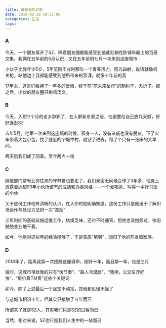 ```yaml
---
title: 谁是谁的过客
date: 2018-03-28 19:25:06
categories: 生活
tags:
---
```


### A ###

今天，一个朋友离开了SZ，隔着朋友圈都能感受到他此刻躺在卧铺车厢上的百感交集，我俩在五年前的5月认识，又在五年前的七月一块来到这座城市

小伙子比我年少5岁，5年前刚毕业时那叫一个青春活力，阳光四射，说话就像机关枪，站他边上我都能感受到他所带来的澎湃，就像十年前的我

17年末，这哥们维持了一年多的爱情，终于在“前未来岳母”的制约下，夭折了。那之后，小伙的朋友圈只剩鸡汤文。

### B ###

今天，入职11个月的老乡辞职了，在入职新东家之前，他说要给自己放几天假，好好逛逛SZ

去年5月，他第一次来到这座城的时候，孤身一人，没有亲戚也没有朋友，下了火车带着大包小包，找了就近的个城中村，就钻了进去，租了个只有一张床的大单间。

两天后我们成了同事。至今两点一线

### C ###

隔壁部门常有业务往来的守林君也要走了，我们亲密无间地合作了3年多，他身上透露着远超93年小伙所该有的成熟和办事风格——一个爱喝茶、写得一手好书法的小伙

关于这份工作他有清晰的认识，在入职时就明确知道，这份工作只是他用于了解职场运作与处世方法的一次“渡劫”

三年时间的基础设施运维工作，枯燥乏味，还时不时通宵，但他也没抱怨过，依旧兢兢业业地干着。

如今，他觉得这些年的经验攒够了，于是答应“舅舅”，回归了他的开发商家族。

### D ###

2018年了，距离我第一次接触这座城市，刚好十年，而且那一年，也是三月

彼时，这城市甩给我的只有“快节奏”、“路人冷漠脸”、“我擦，公交车开好快”、“房价真TM贵”这些个关键词

如今，除了上述最后一个坚定不动摇，其他都见怪不怪了

与这城市相识十年，但其实只接触了五年而已

所谓来了就是SZ人，其实我们只是SZ的过客而已

当然，相对来说，SZ也只是我们人生中的一站而已